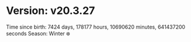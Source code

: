 # Version: v20.3.27
Time since birth: 7424 days, 178177 hours, 10690620 minutes, 641437200 seconds
Season: Winter ❄️
